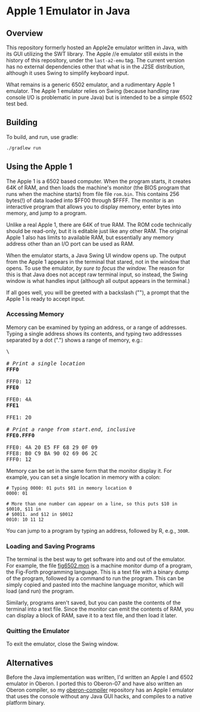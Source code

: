 # Apple 1 Emulator in Java

## Overview

This repository formerly hosted an Apple2e emulator written in Java, with its
GUI utilizing the SWT library. The Apple //e emulator still exists in the
history of this repository, under the `last-a2-emu` tag. The current version has
no external dependencies other that what is in the J2SE distribution, although
it uses Swing to simplify keyboard input.

What remains is a generic 6502 emulator, and a rudimentary Apple 1 emulator. The
Apple 1 emulator relies on Swing (because handling raw console I/O is
problematic in pure Java) but is intended to be a simple 6502 test bed.

## Building

To build, and run, use gradle:

```bash
./gradlew run
```

## Using the Apple 1

The Apple 1 is a 6502 based computer. When the program starts, it creates 64K of
RAM, and then loads the machine's monitor (the BIOS program that runs when the
machine starts) from file file `rom.bin`. This contains 256 bytes(!) of data
loaded into $FF00 through $FFFF. The monitor is an interactive program that
allows you to display memory, enter bytes into memory, and jump to a program.

Unlike a real Apple 1, there are 64K of true RAM. The ROM code technically
should be read-only, but it is editable just like any other RAM. The original
Apple 1 also has limits to available RAM, but essentially any memory address
other than an I/O port can be used as RAM.

When the emulator starts, a Java Swing UI window opens up. The output from the
Apple 1 appears in the terminal that stared, not in the window that opens. To
use the emulator, _by sure to focus the window._ The reason for this is that
Java does not accept raw terminal input, so instead, the Swing window is what
handles input (although all output appears in the terminal.)

If all goes well, you will be greeted with a backslash ("\"), a prompt that the
Apple 1 is ready to accept input.

### Accessing Memory

Memory can be examined by typing an address, or a range of addresses. Typing a
single address shows its contents, and typing two addressses separated by a dot
(".") shows a range of memory, e.g.:

<pre>
\

<i># Print a single location</i>
<b>FFF0</b>

FFF0: 12
<b>FFE0</b>

FFE0: 4A
<b>FFE1</b>

FFE1: 20

<i># Print a range from start.end, inclusive</i>
<b>FFE0.FFF0</b>

FFE0: 4A 20 E5 FF 68 29 0F 09
FFE8: B0 C9 BA 90 02 69 06 2C
FFF0: 12
</pre>

Memory can be set in the same form that the monitor display it. For example, you
can set a single location in memory with a colon:

```
# Typing 0000: 01 puts $01 in memory location 0
0000: 01

# More than one number can appear on a line, so this puts $10 in $0010, $11 in
# $0011. and $12 in $0012
0010: 10 11 12
```

You can jump to a program by typing an address, followed by R, e.g., `300R`.

### Loading and Saving Programs

The terminal is the best way to get software into and out of the emulator. For
example, the file [fig6502.mon](software/fig6502.mon) is a machine monitor dump
of a program, the Fig-Forth programming language. This is a text file with a
binary dump of the program, followed by a command to run the program. This can
be simply copied and pasted into the machine language monitor, which will load
(and run) the program.

Similarly, programs aren't saved, but you can paste the contents of the terminal
into a text file. Since the monitor can emit the contents of RAM, you can
display a block of RAM, save it to a text file, and then load it later.

### Quitting the Emulator

To exit the emulator, close the Swing window.


## Alternatives

Before the Java implementation was written, I'd written an Apple I and 6502
emulator in Oberon. I ported this to Oberon-07 and have also written an Oberon
compiler, so my [oberon-compiler](https://github.com/ericscharff/oberon-compiler)
repository has an Apple I emulator that uses the console without any Java GUI
hacks, and compiles to a native platform binary.
